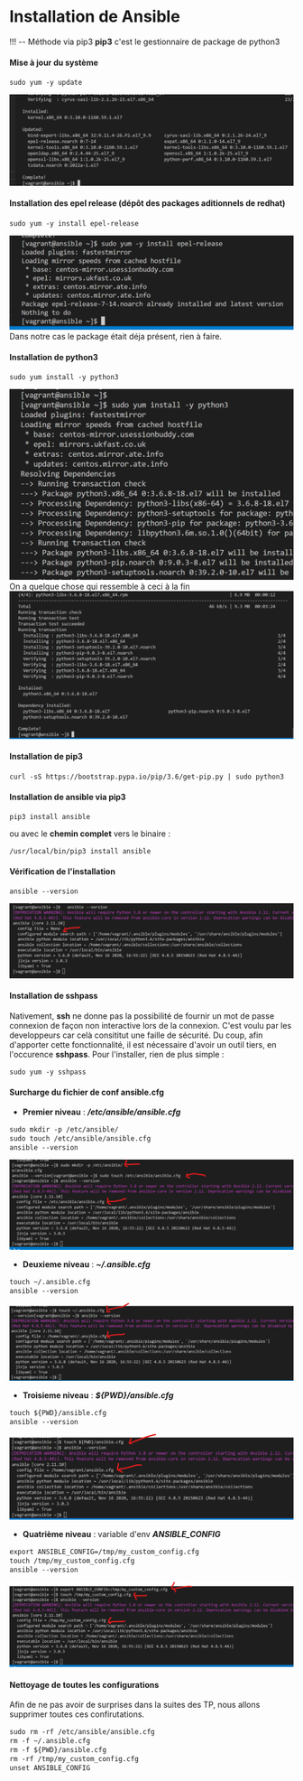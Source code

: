 # Installation de Ansible

!!! --  Méthode via  pip3 
**pip3** c'est le gestionnaire de package de python3

#### Mise à jour du système
```
sudo yum -y update
```
  ![](images/yum_update.png)
#### Installation des  epel release (dépôt des packages aditionnels de redhat)  
```
sudo yum -y install epel-release
```
![](images/install_epel_release.png)
Dans notre cas le package était déja présent, rien à faire.
#### Installation de python3  
```
sudo yum install -y python3
```
  ![](images/install_python3_I.png)
  On a quelque chose qui ressemble à ceci à la fin
  ![](images/install_python3_II.png)

#### Installation de pip3   
```
curl -sS https://bootstrap.pypa.io/pip/3.6/get-pip.py | sudo python3
```
#### Installation de ansible via pip3  
```
pip3 install ansible  
```
  
  ou avec le **chemin complet** vers le binaire : 
```
/usr/local/bin/pip3 install ansible
```
#### Vérification de l'installation
```
ansible --version  
```
![](images/check_ansible_version.png)


#### Installation de sshpass
Nativement, **ssh** ne donne pas la possibilité de fournir un mot de passe connexion de façon non interactive lors de la connexion. C'est voulu par les developpeurs car celà consititut une faille de sécurité. Du coup, afin d'apporter cette fonctionnalité, il est nécessaire d'avoir un outil tiers, en l'occurence **sshpass**. Pour l'installer, rien de plus simple : 
```
sudo yum -y sshpass
```
#### Surcharge du fichier de conf ansible.cfg

- **Premier niveau** : ***/etc/ansible/ansible.cfg*** 
```
sudo mkdir -p /etc/ansible/
sudo touch /etc/ansible/ansible.cfg
ansible --version
```
![](images/check_ansible_config.png)

- **Deuxieme niveau** : ***~/.ansible.cfg***
```
touch ~/.ansible.cfg
ansible --version
```
![](images/check_ansible_config_2.png)


- **Troisieme niveau** : ***${PWD}/ansible.cfg***
```
touch ${PWD}/ansible.cfg
ansible --version
```
![](images/check_ansible_config_3.png)


- **Quatrième niveau** : variable d'env  ***ANSIBLE_CONFIG***
```
export ANSIBLE_CONFIG=/tmp/my_custom_config.cfg
touch /tmp/my_custom_config.cfg
ansible --version
```
![](images/check_ansible_config_4.png)


#### Nettoyage de toutes les configurations
Afin de ne pas avoir de surprises dans la suites des TP, nous allons supprimer toutes ces confirutations.
```
sudo rm -rf /etc/ansible/ansible.cfg
rm -f ~/.ansible.cfg
rm -f ${PWD}/ansible.cfg
rm -rf /tmp/my_custom_config.cfg
unset ANSIBLE_CONFIG
```